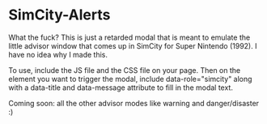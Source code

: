 SimCity-Alerts
==============

What the fuck? This is just a retarded modal that is meant to emulate the little advisor window that comes up in SimCity for Super Nintendo (1992). I have no idea why I made this.

To use, include the JS file and the CSS file on your page. Then on the element you want to trigger the modal, include data-role="simcity" along with a data-title and data-message attribute to fill in the modal text.

Coming soon: all the other advisor modes like warning and danger/disaster :)
